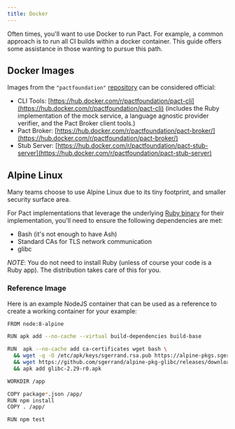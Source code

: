 ```yaml
---
title: Docker
---
```


Often times, you'll want to use Docker to run Pact. For example, a common approach is to run all CI builds within a docker container. This guide offers some assistance in those wanting to pursue this path.

## Docker Images

Images from the `"pactfoundation"` [repository](https://hub.docker.com/u/pactfoundation) can be considered official:

* CLI Tools: [https://hub.docker.com/r/pactfoundation/pact-cli](https://hub.docker.com/r/pactfoundation/pact-cli) \(includes the Ruby implementation of the mock service, a language agnostic provider verifier, and the Pact Broker client tools.\)
* Pact Broker: [https://hub.docker.com/r/pactfoundation/pact-broker/](https://hub.docker.com/r/pactfoundation/pact-broker/)
* Stub Server: [https://hub.docker.com/r/pactfoundation/pact-stub-server](https://hub.docker.com/r/pactfoundation/pact-stub-server)

## Alpine Linux

Many teams choose to use Alpine Linux due to its tiny footprint, and smaller security surface area.

For Pact implementations that leverage the underlying [Ruby binary](https://github.com/pact-foundation/pact.io/tree/4534866180df92046ce0e8fcac019ea3b0cd8e2a/docker/feature_support.md) for their implementation, you'll need to ensure the following dependencies are met:

* Bash \(it's not enough to have Ash\)
* Standard CAs for TLS network communication
* glibc

_NOTE_: You do not need to install Ruby \(unless of course your code is a Ruby app\). The distribution takes care of this for you.

### Reference Image

Here is an example NodeJS container that can be used as a reference to create a working container for your example:

```bash
FROM node:8-alpine

RUN apk add --no-cache --virtual build-dependencies build-base

RUN  apk --no-cache add ca-certificates wget bash \
  && wget -q -O /etc/apk/keys/sgerrand.rsa.pub https://alpine-pkgs.sgerrand.com/sgerrand.rsa.pub \
  && wget https://github.com/sgerrand/alpine-pkg-glibc/releases/download/2.29-r0/glibc-2.29-r0.apk \
  && apk add glibc-2.29-r0.apk

WORKDIR /app

COPY package*.json /app/
RUN npm install
COPY . /app/

RUN npm test
```

